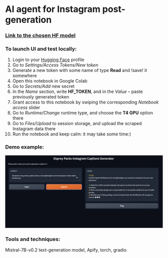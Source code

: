 # AI agent for Instagram post-generation
### [Link to the chosen HF model](https://huggingface.co/mistralai/Mistral-7B-Instruct-v0.2)

### To launch UI and test locally: 
1. Login to your [Hugging Face](https://huggingface.co/) profile
2. Go to *Settings/Access Tokens/New token*
3. Generate a new token with some name of type **Read** and !save! it somewhere
4. Open this notebook in Google Colab
5. Go to *Secrets/Add* new secret
6. In the *Name* section, write **HF_TOKEN**, and in the *Value* – paste previously generated token
7. Grant access to this notebook by swiping the corresponding *Notebook access* slider
8. Go to *Runtime/Change* runtime type, and choose the **T4 GPU** option there
9. Go to *Files/Upload* to session storage, and upload the scraped Instagram data there
10. Run the notebook and keep calm: it may take some time:)

### Demo example:
![Example](demo-example.png)

### Tools and techniques:
Mistral-7B-v0.2 text-generation model, Apify, torch, gradio 

